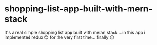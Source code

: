# shopping-list-app-built-with-mern-stack
It's a real simple shopping list app built with meran stack....in this app i implemented redux :blush: for the very first time....finally :unamused:
